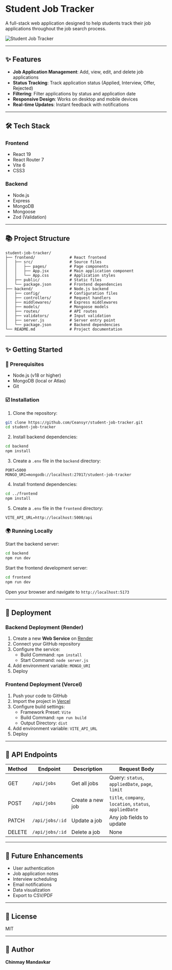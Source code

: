 # Student Job Tracker

A full-stack web application designed to help students track their job applications throughout the job search process.

![Student Job Tracker](https://student-job-tracker-red.vercel.app/)

---

## ✨ Features

- **Job Application Management**: Add, view, edit, and delete job applications
- **Status Tracking**: Track application status (Applied, Interview, Offer, Rejected)
- **Filtering**: Filter applications by status and application date
- **Responsive Design**: Works on desktop and mobile devices
- **Real-time Updates**: Instant feedback with notifications

---

## 🛠️ Tech Stack

### Frontend

- React 19
- React Router 7
- Vite 6
- CSS3

### Backend

- Node.js
- Express
- MongoDB
- Mongoose
- Zod (Validation)

---

## 📚 Project Structure

```
student-job-tracker/
├── frontend/               # React frontend
│   ├── src/                # Source files
│   │   ├── pages/          # Page components
│   │   ├── App.jsx         # Main application component
│   │   └── App.css         # Application styles
│   ├── public/             # Static files
│   └── package.json        # Frontend dependencies
├── backend/                # Node.js backend
│   ├── config/             # Configuration files
│   ├── controllers/        # Request handlers
│   ├── middlewares/        # Express middlewares
│   ├── models/             # Mongoose models
│   ├── routes/             # API routes
│   ├── validators/         # Input validation
│   ├── server.js           # Server entry point
│   └── package.json        # Backend dependencies
└── README.md               # Project documentation
```

---

## ✨ Getting Started

### 🚀 Prerequisites

- Node.js (v18 or higher)
- MongoDB (local or Atlas)
- Git

### ☑️ Installation

1. Clone the repository:

```bash
git clone https://github.com/Ceansyr/student-job-tracker.git
cd student-job-tracker
```

2. Install backend dependencies:

```bash
cd backend
npm install
```

3. Create a `.env` file in the `backend` directory:

```env
PORT=5000
MONGO_URI=mongodb://localhost:27017/student-job-tracker
```

4. Install frontend dependencies:

```bash
cd ../frontend
npm install
```

5. Create a `.env` file in the `frontend` directory:

```env
VITE_API_URL=http://localhost:5000/api
```

### 🌍 Running Locally

Start the backend server:

```bash
cd backend
npm run dev
```

Start the frontend development server:

```bash
cd frontend
npm run dev
```

Open your browser and navigate to `http://localhost:5173`

---

## 🚀 Deployment

### Backend Deployment (Render)

1. Create a new **Web Service** on [Render](https://render.com)
2. Connect your GitHub repository
3. Configure the service:
   - Build Command: `npm install`
   - Start Command: `node server.js`
4. Add environment variable: `MONGO_URI`
5. Deploy

### Frontend Deployment (Vercel)

1. Push your code to GitHub
2. Import the project in [Vercel](https://vercel.com)
3. Configure build settings:
   - Framework Preset: `Vite`
   - Build Command: `npm run build`
   - Output Directory: `dist`
4. Add environment variable: `VITE_API_URL`
5. Deploy

---

## 🔗 API Endpoints

| Method | Endpoint        | Description      | Request Body                                            |
| ------ | --------------- | ---------------- | ------------------------------------------------------- |
| GET    | `/api/jobs`     | Get all jobs     | Query: `status`, `appliedDate`, `page`, `limit`         |
| POST   | `/api/jobs`     | Create a new job | `title`, `company`, `location`, `status`, `appliedDate` |
| PATCH  | `/api/jobs/:id` | Update a job     | Any job fields to update                                |
| DELETE | `/api/jobs/:id` | Delete a job     | None                                                    |

---

## 🚀 Future Enhancements

- User authentication
- Job application notes
- Interview scheduling
- Email notifications
- Data visualization
- Export to CSV/PDF

---

## 💼 License

MIT

---

## 👤 Author

**Chinmay Mandavkar**
